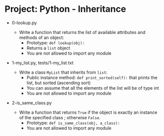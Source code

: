 # Project: Python - Inheritance

*   0-lookup.py
    - Write a function that returns the list of available attributes and methods of an object:
      - Prototype: `def lookup(obj):`
      - Returns a `list` object
      - You are not allowed to import any module

*   1-my_list.py, tests/1-my_list.txt
    - Write a class `MyList` that inherits from `list`:
      - Public instance method: `def print_sorted(self):` that prints the list, but sorted (ascending sort)
      - You can assume that all the elements of the list will be of type int
      - You are not allowed to import any module

*   2-is_same_class.py
    - Write a function that returns `True` if the object is exactly an instance of the specified class ; otherwise `False`.
      - Prototype: `def is_same_class(obj, a_class):`
      - You are not allowed to import any module
